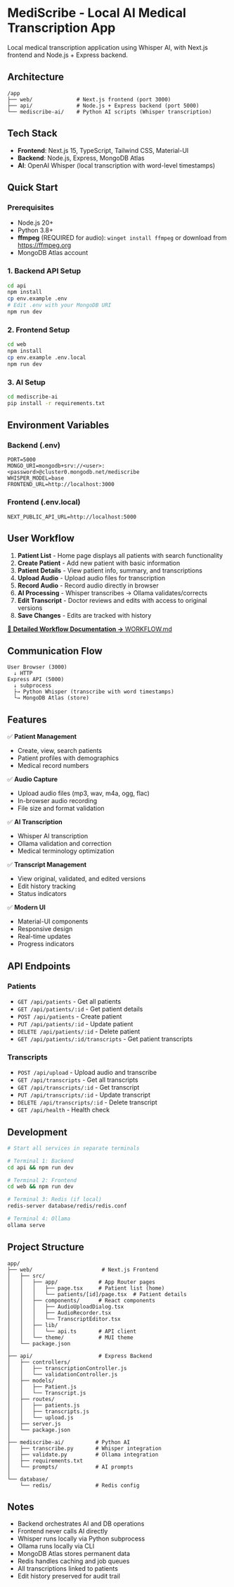# MediScribe - Local AI Medical Transcription App

Local medical transcription application using Whisper AI, with Next.js frontend and Node.js + Express backend.

## Architecture

```
/app
├── web/              # Next.js frontend (port 3000)
├── api/              # Node.js + Express backend (port 5000)
└── mediscribe-ai/    # Python AI scripts (Whisper transcription)
```

## Tech Stack

- **Frontend**: Next.js 15, TypeScript, Tailwind CSS, Material-UI
- **Backend**: Node.js, Express, MongoDB Atlas
- **AI**: OpenAI Whisper (local transcription with word-level timestamps)

## Quick Start

### Prerequisites

- Node.js 20+
- Python 3.8+
- **ffmpeg** (REQUIRED for audio): `winget install ffmpeg` or download from https://ffmpeg.org
- MongoDB Atlas account

### 1. Backend API Setup

```bash
cd api
npm install
cp env.example .env
# Edit .env with your MongoDB URI
npm run dev
```

### 2. Frontend Setup

```bash
cd web
npm install
cp env.example .env.local
npm run dev
```

### 3. AI Setup

```bash
cd mediscribe-ai
pip install -r requirements.txt
```

## Environment Variables

### Backend (.env)
```
PORT=5000
MONGO_URI=mongodb+srv://<user>:<password>@cluster0.mongodb.net/mediscribe
WHISPER_MODEL=base
FRONTEND_URL=http://localhost:3000
```

### Frontend (.env.local)
```
NEXT_PUBLIC_API_URL=http://localhost:5000
```

## User Workflow

1. **Patient List** - Home page displays all patients with search functionality
2. **Create Patient** - Add new patient with basic information
3. **Patient Details** - View patient info, summary, and transcriptions
4. **Upload Audio** - Upload audio files for transcription
5. **Record Audio** - Record audio directly in browser
6. **AI Processing** - Whisper transcribes → Ollama validates/corrects
7. **Edit Transcript** - Doctor reviews and edits with access to original versions
8. **Save Changes** - Edits are tracked with history

[📖 **Detailed Workflow Documentation →** WORKFLOW.md](./WORKFLOW.md)

## Communication Flow

```
User Browser (3000) 
  ↓ HTTP
Express API (5000)
  ↓ subprocess
  ├→ Python Whisper (transcribe with word timestamps)
  └→ MongoDB Atlas (store)
```

## Features

✅ **Patient Management**
- Create, view, search patients
- Patient profiles with demographics
- Medical record numbers

✅ **Audio Capture**
- Upload audio files (mp3, wav, m4a, ogg, flac)
- In-browser audio recording
- File size and format validation

✅ **AI Transcription**
- Whisper AI transcription
- Ollama validation and correction
- Medical terminology optimization

✅ **Transcript Management**
- View original, validated, and edited versions
- Edit history tracking
- Status indicators

✅ **Modern UI**
- Material-UI components
- Responsive design
- Real-time updates
- Progress indicators

## API Endpoints

### Patients
- `GET /api/patients` - Get all patients
- `GET /api/patients/:id` - Get patient details
- `POST /api/patients` - Create patient
- `PUT /api/patients/:id` - Update patient
- `DELETE /api/patients/:id` - Delete patient
- `GET /api/patients/:id/transcripts` - Get patient transcripts

### Transcripts
- `POST /api/upload` - Upload audio and transcribe
- `GET /api/transcripts` - Get all transcripts
- `GET /api/transcripts/:id` - Get transcript
- `PUT /api/transcripts/:id` - Update transcript
- `DELETE /api/transcripts/:id` - Delete transcript
- `GET /api/health` - Health check

## Development

```bash
# Start all services in separate terminals

# Terminal 1: Backend
cd api && npm run dev

# Terminal 2: Frontend
cd web && npm run dev

# Terminal 3: Redis (if local)
redis-server database/redis/redis.conf

# Terminal 4: Ollama
ollama serve
```

## Project Structure

```
app/
├── web/                      # Next.js Frontend
│   ├── src/
│   │   ├── app/             # App Router pages
│   │   │   ├── page.tsx     # Patient list (home)
│   │   │   └── patients/[id]/page.tsx  # Patient details
│   │   ├── components/      # React components
│   │   │   ├── AudioUploadDialog.tsx
│   │   │   ├── AudioRecorder.tsx
│   │   │   └── TranscriptEditor.tsx
│   │   ├── lib/
│   │   │   └── api.ts       # API client
│   │   └── theme/           # MUI theme
│   └── package.json
│
├── api/                     # Express Backend
│   ├── controllers/
│   │   ├── transcriptionController.js
│   │   └── validationController.js
│   ├── models/
│   │   ├── Patient.js
│   │   └── Transcript.js
│   ├── routes/
│   │   ├── patients.js
│   │   ├── transcripts.js
│   │   └── upload.js
│   ├── server.js
│   └── package.json
│
├── mediscribe-ai/          # Python AI
│   ├── transcribe.py       # Whisper integration
│   ├── validate.py         # Ollama integration
│   ├── requirements.txt
│   └── prompts/            # AI prompts
│
└── database/
    └── redis/              # Redis config
```

## Notes

- Backend orchestrates AI and DB operations
- Frontend never calls AI directly
- Whisper runs locally via Python subprocess
- Ollama runs locally via CLI
- MongoDB Atlas stores permanent data
- Redis handles caching and job queues
- All transcriptions linked to patients
- Edit history preserved for audit trail


